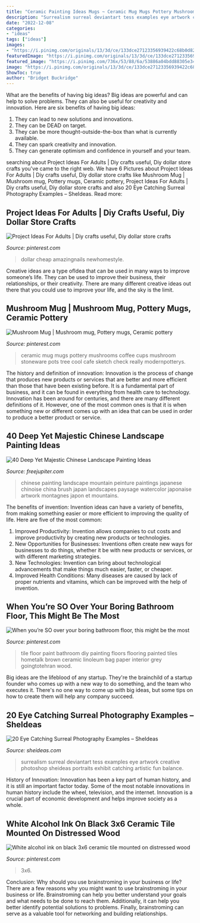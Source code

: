 ```yaml
---
title: "Ceramic Painting Ideas Mugs ~ Ceramic Mug Mugs Pottery Mushrooms Coffee Cups Mushroom Stoneware Pots Tree Cool Cafe Sketch Check Really Modernpotterys"
description: "Surrealism surreal deviantart tess examples eye artwork creative photoshop sheideas portraits exhibit catching artistic fun balance"
date: "2022-12-08"
categories:
- "ideas"
tags: ["ideas"]
images:
- "https://i.pinimg.com/originals/13/3d/ce/133dce27123356939422c68b0d8226a0.jpg"
featuredImage: "https://i.pinimg.com/originals/13/3d/ce/133dce27123356939422c68b0d8226a0.jpg"
featured_image: "https://i.pinimg.com/736x/53/88/6a/53886a04bdd88305e3409a7860bc2827.jpg"
image: "https://i.pinimg.com/originals/13/3d/ce/133dce27123356939422c68b0d8226a0.jpg"
ShowToc: true
author: "Bridget Buckridge"
---
```



What are the benefits of having big ideas?
Big ideas are powerful and can help to solve problems. They can also be useful for creativity and innovation. Here are six benefits of having big ideas: 
1. They can lead to new solutions and innovations.
2. They can be DEAD on target.
3. They can be more thought-outside-the-box than what is currently available.
4. They can spark creativity and innovation. 
5. They can generate optimism and confidence in yourself and your team.

	

		
searching about Project Ideas For Adults | Diy crafts useful, Diy dollar store crafts you've came to the right web. We have 6 Pictures about Project Ideas For Adults | Diy crafts useful, Diy dollar store crafts like Mushroom Mug | Mushroom mug, Pottery mugs, Ceramic pottery, Project Ideas For Adults | Diy crafts useful, Diy dollar store crafts and also 20 Eye Catching Surreal Photography Examples – SheIdeas. Read more:
		
    
## Project Ideas For Adults | Diy Crafts Useful, Diy Dollar Store Crafts

<img loading=lazy src="https://i.pinimg.com/736x/06/f8/83/06f883678dec7b9abe51617d86d3c7b4.jpg" onerror="this.onerror=null;this.src='https://tse2.mm.bing.net/th?id=OIP.dbs5GSYnCHR9WzP5iH6W7QHaO0&amp;pid=15.1';" alt="Project Ideas For Adults | Diy crafts useful, Diy dollar store crafts">

_Source: pinterest.com_

>dollar cheap amazingnails newhomestyle. 

	

Creative ideas are a type ofIdea that can be used in many ways to improve someone’s life. They can be used to improve their business, their relationships, or their creativity. There are many different creative ideas out there that you could use to improve your life, and the sky is the limit.

    
## Mushroom Mug | Mushroom Mug, Pottery Mugs, Ceramic Pottery

<img loading=lazy src="https://i.pinimg.com/originals/13/3d/ce/133dce27123356939422c68b0d8226a0.jpg" onerror="this.onerror=null;this.src='https://tse2.mm.bing.net/th?id=OIP.Vxttz7AACnf3Z9-a9NFkuwHaLH&amp;pid=15.1';" alt="Mushroom Mug | Mushroom mug, Pottery mugs, Ceramic pottery">

_Source: pinterest.com_

>ceramic mug mugs pottery mushrooms coffee cups mushroom stoneware pots tree cool cafe sketch check really modernpotterys. 

	

The history and definition of innovation:
Innovation is the process of change that produces new products or services that are better and more efficient than those that have been existing before. It is a fundamental part of business, and it can be found in everything from health care to technology. Innovation has been around for centuries, and there are many different definitions of it. However, one of the most common ones is that it is when something new or different comes up with an idea that can be used in order to produce a better product or service.

    
## 40 Deep Yet Majestic Chinese Landscape Painting Ideas

<img loading=lazy src="http://www.freejupiter.com/wp-content/uploads/2018/04/Chinese-Landscape-Painting-Ideas-15.jpg" onerror="this.onerror=null;this.src='https://tse4.mm.bing.net/th?id=OIP.5_jhMkWayE_Z1I_4M741lgHaKr&amp;pid=15.1';" alt="40 Deep Yet Majestic Chinese Landscape Painting Ideas">

_Source: freejupiter.com_

>chinese painting landscape mountain peinture paintings japanese chinoise china brush japan landscapes paysage watercolor japonaise artwork montagnes japon et mountains. 

	

The benefits of invention:
Invention ideas can have a variety of benefits, from making something easier or more efficient to improving the quality of life. Here are five of the most common: 
1. Improved Productivity: Invention allows companies to cut costs and improve productivity by creating new products or technologies.
2. New Opportunities for Businesses: Inventions often create new ways for businesses to do things, whether it be with new products or services, or with different marketing strategies.
3. New Technologies: Invention can bring about technological advancements that make things much easier, faster, or cheaper.
4. Improved Health Conditions: Many diseases are caused by lack of proper nutrients and vitamins, which can be improved with the help of invention. 
    
## When You’re SO Over Your Boring Bathroom Floor, This Might Be The Most

<img loading=lazy src="https://i.pinimg.com/736x/46/65/e1/4665e122ae5c8fb5ef41066b7cd39659.jpg" onerror="this.onerror=null;this.src='https://tse4.mm.bing.net/th?id=OIP.uhrq73GziBvZEXfP9GZFzwHaJ3&amp;pid=15.1';" alt="When you’re SO over your boring bathroom floor, this might be the most">

_Source: pinterest.com_

>tile floor paint bathroom diy painting floors flooring painted tiles hometalk brown ceramic linoleum bag paper interior grey goingtotehran wood. 

	

Big ideas are the lifeblood of any startup. They're the brainchild of a startup founder who comes up with a new way to do something, and the team who executes it. There's no one way to come up with big ideas, but some tips on how to create them will help any company succeed.

    
## 20 Eye Catching Surreal Photography Examples – SheIdeas

<img loading=lazy src="https://www.sheideas.com/wp-content/uploads/2017/02/Surrealism.jpg" onerror="this.onerror=null;this.src='https://tse1.mm.bing.net/th?id=OIP.54OMGELN_UJ6zV2U4azxHwHaE8&amp;pid=15.1';" alt="20 Eye Catching Surreal Photography Examples – SheIdeas">

_Source: sheideas.com_

>surrealism surreal deviantart tess examples eye artwork creative photoshop sheideas portraits exhibit catching artistic fun balance. 

	

History of Innovation:
Innovation has been a key part of human history, and it is still an important factor today. Some of the most notable innovations in human history include the wheel, television, and the internet. Innovation is a crucial part of economic development and helps improve society as a whole.

    
## White Alcohol Ink On Black 3x6 Ceramic Tile Mounted On Distressed Wood

<img loading=lazy src="https://i.pinimg.com/736x/53/88/6a/53886a04bdd88305e3409a7860bc2827.jpg" onerror="this.onerror=null;this.src='https://tse3.mm.bing.net/th?id=OIP.D5PL8HeAR-WnBkDJjNH7LwHaJA&amp;pid=15.1';" alt="White alcohol ink on black 3x6 ceramic tile mounted on distressed wood">

_Source: pinterest.com_

>3x6. 

	

Conclusion: Why should you use brainstroming in your business or life?
There are a few reasons why you might want to use brainstroming in your business or life. Brainstroming can help you better understand your goals and what needs to be done to reach them. Additionally, it can help you better identify potential solutions to problems. Finally, brainstroming can serve as a valuable tool for networking and building relationships.

